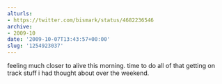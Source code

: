 ```yaml
---
alturls:
- https://twitter.com/bismark/status/4682236546
archive:
- 2009-10
date: '2009-10-07T13:43:57+00:00'
slug: '1254923037'
---
```


feeling much closer to alive this morning. time to do all of that getting on track stuff i had thought about over the weekend.

